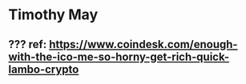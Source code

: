 # Timothy May

???
ref: https://www.coindesk.com/enough-with-the-ico-me-so-horny-get-rich-quick-lambo-crypto
---
